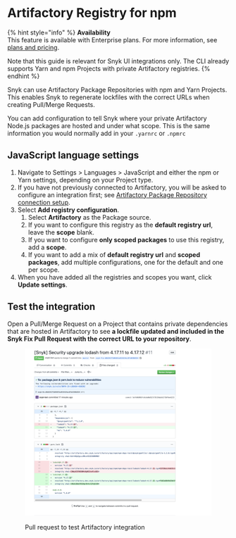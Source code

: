 # Artifactory Registry for npm

{% hint style="info" %}
**Availability**\
This feature is available with Enterprise plans. For more information, see [plans and pricing](https://snyk.io/plans/).

Note that this guide is relevant for Snyk UI integrations only. The CLI already supports Yarn and npm Projects with private Artifactory registries.
{% endhint %}

Snyk can use Artifactory Package Repositories with npm and Yarn Projects. This enables Snyk to regenerate lockfiles with the correct URLs when creating Pull/Merge Requests.

You can add configuration to tell Snyk where your private Artifactory Node.js packages are hosted and under what scope. This is the same information you would normally add in your `.yarnrc` or `.npmrc`

## JavaScript language settings

1. Navigate to Settings > Languages > JavaScript and either the npm or Yarn settings, depending on your Project type.
2. If you have not previously connected to Artifactory, you will be asked to configure an integration first; see [Artifactory Package Repository connection setup](./).
3. Select **Add registry configuration**.
   1. Select **Artifactory** as the Package source.
   2. If you want to configure this registry as the **default registry url**, leave the **scope** blank.
   3. If you want to configure **only scoped packages** to use this registry, add a **scope**.
   4. If you want to add a mix of **default registry url** and **scoped packages**, add multiple configurations, one for the default and one per scope.
4. When you have added all the registries and scopes you want, click **Update settings**.

## Test the integration

Open a Pull/Merge Request on a Project that contains private dependencies that are hosted in Artifactory to see **a lockfile updated and included in the Snyk Fix Pull Request with the correct URL to your repository**.

<figure><img src="../../../../../.gitbook/assets/image4-3-.png" alt="Pull request to test Artifactory integration"><figcaption><p>Pull request to test Artifactory integration</p></figcaption></figure>
